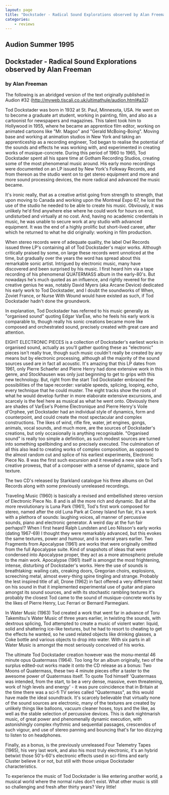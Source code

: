 ```yaml
---
layout: page
title: "Dockstader - Radical Sound Explorations observed by Alan Freeman, Audion Summer 1995"
categories:
    - reviews
---
```


## Audion Summer 1995

## Dockstader - Radical Sound Explorations observed by Alan Freeman

### by Alan Freeman

The following is an abridged version of the text originally published in Audion #32 (http://myweb.tiscali.co.uk/ultimathule/audion.html#a32)

Tod Dockstader was born in 1932 at St. Paul, Minnesota, USA. He went on to become a graduate art student, working in painting, film, and also as a cartoonist for newspapers and magazines. This talent took him to Hollywood in 1955, where he became an apprentice film editor, working on animated cartoons like "Mr. Magoo" and "Gerald McBoing-Boing". Moving base and working at animation studios in New York and taking an apprenticeship as a recording engineer, Tod began to realise the potential of the sounds and effects he was working with, and experimented in creating works of musique-concrete. During this period of 1960 to 1965, Tod Dockstader spent all his spare time at Gotham Recording Studios, creating some of the most phenomenal music around. His early mono recordings were documented on an LP issued by New York's Folkway Records, and from thereon as the studio went on to get stereo equipment and more and more sound processing devices, the more radical and advanced the music became.

It's ironic really, that as a creative artist going from strength to strength, that upon moving to Canada and working upon the Montreal Expo 67, he lost the use of the studio he needed to be able to create his music. Obviously, it was unlikely he'd find anywhere else where he could work for hours on end, undisturbed and virtually at no cost. And, having no academic credentials in music, he was unable to secure work at any studio with advanced equipment. It was the end of a highly prolific but short-lived career, after which he returned to what he did originally: working in film production.

When stereo records were of adequate quality, the label Owl Records issued three LP's containing all of Tod Dockstader's major works. Although critically praised by some, on large these records went unnoticed at the time, but gradually over the years the word has spread about this remarkable sonic artist. Intrigued by electronic music, many have discovered and been surprised by his music. I first heard him via a tape recording of his phenomenal QUATERMASS album in the early-80's. But nowadays he's much quoted as an influence, and rightly revered for the creative genius he was, notably David Myers (aka Arcane Device) dedicated his early work to Tod Dockstader, and I doubt the soundworks of When, Zoviet France, or Nurse With Wound would have existed as such, if Tod Dockstader hadn't done the groundwork.

In explanation, Tod Dockstader has referred to his music generally as "organised sound" quoting Edgar VarÈse, who he feels his early work is comparable to, though really his sonic creations became more like composed and orchestrated sound, precisely created with great care and attention.

EIGHT ELECTRONIC PIECES is a collection of Dockstader's earliest works in organised sound, actually as you'll gather quoting these as "electronic" pieces isn't really true, though such music couldn't really be created by any means but by electronic processing, although all the majority of the sound sources used are in fact all acoustic. It's amazing that this LP dates from 1961, only Pierre Schaefer and Pierre Henry had done extensive work in this genre, and Stockhausen was only just beginning to get to grips with this new technology. But, right from the start Tod Dockstader embraced the possibilities of the tape recorder: variable speeds, splicing, looping, echo, every technique that he could muster. The eight tracks show the roots of what he would develop further in more elaborate extensive excursions, and scarcely is the feel here as musical as what he went onto. Obviously there are shades of VarÈse's Poème Électronique and Pierre Henry's Voile d'Orphee, yet Dockstader had an individual style of dynamics, form and counterpoint, and could create the most spectacular and complex constructions. The likes of wind, rifle fire, water, jet engines, gongs, animals, vocal sounds, and much more, are the sources of Dockstader's creations, but only occasionally is anything recognisable. "Organised sound" is really too simple a definition, as such modest sources are turned into something spellbinding and so precisely executed. The culmination of all this also lead to creating works of complex composition, as opposed to the almost random cut and splice of his earliest experiments, Electronic Piece No. 8 was the first such excursion and it revealed a new side to Tod's creative prowess, that of a composer with a sense of dynamic, space and texture.

The two CD's released by Starkland catalogue his three albums on Owl Records along with some previously unreleased recordings.

Traveling Music (1960) is basically a revised and embellished stereo version of Electronic Piece No. 8 and is all the more rich and dynamic. But all the more revolutionary is Luna Park (1961), Tod's first work composed for stereo, named after the old Luna Park at Coney Island fun fair, it's a work with a plethora of sounds: laughing voices, all manner of percussive sounds, piano and electronic generator. A weird day at the fun fair perhaps!? When I first heard Ralph Lundsten and Leo Nilsson's early works (dating 1967-69) I thought they were remarkably advanced, but this evokes the same textures, power and humour, and is several years earlier. Two Fragments from Apocalypse (1961) are works that were originally omitted from the full Apocalypse suite. Kind of snapshots of ideas that were condensed into Apocalypse proper, they act as a more atmospheric prelude to the main work. Apocalypse (1961) itself is amongst the most frightening, intense, disturbing of Dockstader's works. Here the use of sounds is breathtaking: wailing cats, creaking doors, Gregorian choirs, explosions, screeching metal, almost every-thing spine tingling and strange. Probably the lest inspired title of all, Drone (1962) in fact offered a very different twist on his sound in that it implemented experimental use of guitar and piano amongst its sound sources, and with its stochastic rambling textures it's probably the closest Tod came to the sound of musique-concrete works by the likes of Pierre Henry, Luc Ferrari or Bernard Parmegiani.

In Water Music (1963) Tod created a work that went far in advance of Toru Takemitsu's Water Music of three years earlier, in twisting the sounds, with dextrous splicing, Tod attempted to create a music of violent water: liquid, solid and shattering ice-like textures, but he had to resort to cheating to get the effects he wanted, so he used related objects like drinking glasses, a Coke bottle and various objects to drop into water. With six parts in all Water Music is amongst the most seriously conceived of his works.

The ultimate Tod Dockstader creation however was the monu-mental 46 minute opus Quatermass (1964). Too long for an album originally, two of the surplus edited-out works made it onto the CD release as a bonus: Two Moons of Quatermass, these two 4 minute pieces offer a taster to the awesome power of Quatermass itself. To quote Tod himself 'Quatermass was intended, from the start, to be a very dense, massive, even threatening, work of high levels and energy' - it was pure coincidence that in Britain at the time there was a sci-fi TV series called "Quatermass", as this would have made the ideal soundtrack. It's scarcely believable that virtually none of the sound sources are electronic, many of the textures are created by unlikely things like balloons, vacuum cleaner hoses, toys and the like, as well as the stable selection of percussive devices. This is dark nightmarish music, of great power and phenomenally dynamic execution, with astonishingly complex rhythmic and sequential passages, crescendos of such vigour, and use of stereo panning and bouncing that's far too dizzying to listen to on headphones.

Finally, as a bonus, is the previously unreleased Four Telemetry Tapes (1965), his very last work, and also his most truly electronic, it's an hybrid betwixt those 50's-60's electronic effects used in sci-films and early Cluster believe it or not, but still with those unique Dockstader characteristics.

To experience the music of Tod Dockstader is like entering another world, a musical world where the normal rules don't exist. What other music is still so challenging and fresh after thirty years? Very little!

